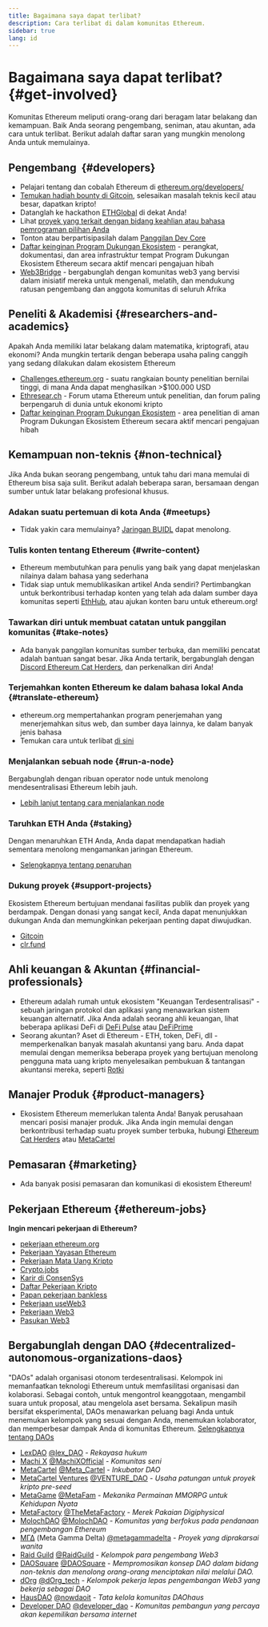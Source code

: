 ```yaml
---
title: Bagaimana saya dapat terlibat?
description: Cara terlibat di dalam komunitas Ethereum.
sidebar: true
lang: id
---
```


# Bagaimana saya dapat terlibat? {#get-involved}

Komunitas Ethereum meliputi orang-orang dari beragam latar belakang dan kemampuan. Baik Anda seorang pengembang, seniman, atau akuntan, ada cara untuk terlibat. Berikut adalah daftar saran yang mungkin menolong Anda untuk memulainya.

## Pengembang <Emoji text=":computer:" size={1} />‍ {#developers}

- Pelajari tentang dan cobalah Ethereum di [ethereum.org/developers/](/developers/)
- [Temukan hadiah bounty di Gitcoin](https://gitcoin.co/), selesaikan masalah teknis kecil atau besar, dapatkan kripto!
- Datanglah ke hackathon [ETHGlobal](http://ethglobal.co/) di dekat Anda!
- Lihat [proyek yang terkait dengan bidang keahlian atau bahasa pemrograman pilihan Anda](/developers/docs/programming-languages/)
- Tonton atau berpartisipasilah dalam [Panggilan Dev Core](https://www.youtube.com/playlist?list=PLaM7G4Llrb7zfMXCZVEXEABT8OSnd4-7w)
- [Daftar keinginan Program Dukungan Ekosistem](https://esp.ethereum.foundation/wishlist/) - perangkat, dokumentasi, dan area infrastruktur tempat Program Dukungan Ekosistem Ethereum secara aktif mencari pengajuan hibah
- [Web3Bridge](https://www.web3bridge.com/) - bergabunglah dengan komunitas web3 yang bervisi dalam inisiatif mereka untuk mengenali, melatih, dan mendukung ratusan pengembang dan anggota komunitas di seluruh Afrika

## Peneliti & Akademisi <Emoji text=":mag:" size={1} /> {#researchers-and-academics}

Apakah Anda memiliki latar belakang dalam matematika, kriptografi, atau ekonomi? Anda mungkin tertarik dengan beberapa usaha paling canggih yang sedang dilakukan dalam ekosistem Ethereum

- [Challenges.ethereum.org](https://challenges.ethereum.org/) - suatu rangkaian bounty penelitian bernilai tinggi, di mana Anda dapat menghasilkan >$100.000 USD
- [Ethresear.ch](https://ethresear.ch) - Forum utama Ethereum untuk penelitian, dan forum paling berpengaruh di dunia untuk ekonomi kripto
- [Daftar keinginan Program Dukungan Ekosistem](https://esp.ethereum.foundation/wishlist/) - area penelitian di aman Program Dukungan Ekosistem Ethereum secara aktif mencari pengajuan hibah

## Kemampuan non-teknis <Emoji text=":briefcase:" size={1} /> {#non-technical}

Jika Anda bukan seorang pengembang, untuk tahu dari mana memulai di Ethereum bisa saja sulit. Berikut adalah beberapa saran, bersamaan dengan sumber untuk latar belakang profesional khusus.

### Adakan suatu pertemuan di kota Anda {#meetups}

- Tidak yakin cara memulainya? [Jaringan BUIDL](https://consensys.net/developers/buidlnetwork/) dapat menolong.

### Tulis konten tentang Ethereum {#write-content}

- Ethereum membutuhkan para penulis yang baik yang dapat menjelaskan nilainya dalam bahasa yang sederhana
- Tidak siap untuk memublikasikan artikel Anda sendiri? Pertimbangkan untuk berkontribusi terhadap konten yang telah ada dalam sumber daya komunitas seperti [EthHub](https://docs.ethhub.io/), atau ajukan konten baru untuk ethereum.org!

### Tawarkan diri untuk membuat catatan untuk panggilan komunitas {#take-notes}

- Ada banyak panggilan komunitas sumber terbuka, dan memiliki pencatat adalah bantuan sangat besar. Jika Anda tertarik, bergabunglah dengan [Discord Ethereum Cat Herders](https://discord.com/invite/Nz6rtfJ8Cu), dan perkenalkan diri Anda!

### Terjemahkan konten Ethereum ke dalam bahasa lokal Anda {#translate-ethereum}

- ethereum.org mempertahankan program penerjemahan yang menerjemahkan situs web, dan sumber daya lainnya, ke dalam banyak jenis bahasa
- Temukan cara untuk terlibat [di sini](/contributing/translation-program)

### Menjalankan sebuah node {#run-a-node}

Bergabunglah dengan ribuan operator node untuk menolong mendesentralisasi Ethereum lebih jauh.

- [Lebih lanjut tentang cara menjalankan node](/developers/docs/nodes-and-clients/run-a-node/)

### Taruhkan ETH Anda {#staking}

Dengan menaruhkan ETH Anda, Anda dapat mendapatkan hadiah sementara menolong mengamankan jaringan Ethereum.

- [Selengkapnya tentang penaruhan](/staking/)

### Dukung proyek {#support-projects}

Ekosistem Ethereum bertujuan mendanai fasilitas publik dan proyek yang berdampak. Dengan donasi yang sangat kecil, Anda dapat menunjukkan dukungan Anda dan memungkinkan pekerjaan penting dapat diwujudkan.

- [Gitcoin](https://gitcoin.co/fund)
- [clr.fund](https://clr.fund/#/about)

## Ahli keuangan & Akuntan <Emoji text=":chart_with_upwards_trend:" size={1} /> {#financial-professionals}

- Ethereum adalah rumah untuk ekosistem "Keuangan Terdesentralisasi" - sebuah jaringan protokol dan aplikasi yang menawarkan sistem keuangan alternatif. Jika Anda adalah seorang ahli keuangan, lihat beberapa aplikasi DeFi di [DeFi Pulse](https://defipulse.com/) atau [DeFiPrime](https://defiprime.com)
- Seorang akuntan? Aset di Ethereum - ETH, token, DeFi, dll - memperkenalkan banyak masalah akuntansi yang baru. Anda dapat memulai dengan memeriksa beberapa proyek yang bertujuan menolong pengguna mata uang kripto menyelesaikan pembukuan & tantangan akuntansi mereka, seperti [Rotki](https://rotki.com/)

## Manajer Produk <Emoji text=":fountain_pen:" size={1} /> {#product-managers}

- Ekosistem Ethereum memerlukan talenta Anda! Banyak perusahaan mencari posisi manajer produk. Jika Anda ingin memulai dengan berkontribusi terhadap suatu proyek sumber terbuka, hubungi [Ethereum Cat Herders](https://discord.com/invite/Nz6rtfJ8Cu) atau [MetaCartel](https://www.metacartel.org/)

## Pemasaran <Emoji text=":megaphone:" size={1} /> {#marketing}

- Ada banyak posisi pemasaran dan komunikasi di ekosistem Ethereum!

## Pekerjaan Ethereum {#ethereum-jobs}

**Ingin mencari pekerjaan di Ethereum?**

- [pekerjaan ethereum.org](/about/#open-jobs)
- [Pekerjaan Yayasan Ethereum](https://ethereum.bamboohr.com/jobs/)
- [Pekerjaan Mata Uang Kripto](https://cryptocurrencyjobs.co/ethereum/)
- [Crypto.jobs](https://crypto.jobs/)
- [Karir di ConsenSys](https://consensys.net/careers/)
- [Daftar Pekerjaan Kripto](https://cryptojobslist.com/ethereum-jobs)
- [Papan pekerjaan bankless](https://pallet.xyz/list/bankless/jobs)
- [Pekerjaan useWeb3](https://www.useweb3.xyz/jobs)
- [Pekerjaan Web3](https://web3.career)
- [Pasukan Web3](https://web3army.xyz/)

## Bergabunglah dengan DAO {#decentralized-autonomous-organizations-daos}

"DAOs" adalah organisasi otonom terdesentralisasi. Kelompok ini memanfaatkan teknologi Ethereum untuk memfasilitasi organisasi dan kolaborasi. Sebagai contoh, untuk mengontrol keanggotaan, mengambil suara untuk proposal, atau mengelola aset bersama. Sekalipun masih bersifat eksperimental, DAOs menawarkan peluang bagi Anda untuk menemukan kelompok yang sesuai dengan Anda, menemukan kolaborator, dan memperbesar dampak Anda di komunitas Ethereum. [Selengkapnya tentang DAOs](/dao/)

- [LexDAO](https://lexdao.coop) [@lex_DAO](https://twitter.com/lex_DAO) - _Rekayasa hukum_
- [Machi X](https://machix.com) [@MachiXOfficial](https://twitter.com/MachiXOfficial) - _Komunitas seni_
- [MetaCartel](https://metacartel.org) [@Meta_Cartel](https://twitter.com/Meta_Cartel) - _Inkubator DAO_
- [MetaCartel Ventures](https://metacartel.xyz) [@VENTURE_DAO](https://twitter.com/VENTURE_DAO) - _Usaha patungan untuk proyek kripto pre-seed_
- [MetaGame](https://metagame.wtf) [@MetaFam](https://twitter.com/MetaFam) - _Mekanika Permainan MMORPG untuk Kehidupan Nyata_
- [MetaFactory](https://metafactory.ai) [@TheMetaFactory](https://twitter.com/TheMetaFactory) - _Merek Pakaian Digiphysical_
- [MolochDAO](https://molochdao.com) [@MolochDAO](https://twitter.com/MolochDAO) - _Komunitas yang berfokus pada pendanaan pengembangan Ethereum_
- [ΜΓΔ](https://metagammadelta.com/) (Meta Gamma Delta) [@metagammadelta](https://twitter.com/metagammadelta) - _Proyek yang diprakarsai wanita_
- [Raid Guild](https://raidguild.org) [@RaidGuild](https://twitter.com/RaidGuild) - _Kelompok para pengembang Web3_
- [DAOSquare](https://www.daosquare.io) [@DAOSquare](https://twitter.com/DAOSquare) - _Mempromosikan konsep DAO dalam bidang non-teknis dan menolong orang-orang menciptakan nilai melalui DAO._
- [dOrg](https://dOrg.tech) [@dOrg_tech](https://twitter.com/dOrg_tech) - _Kelompok pekerja lepas pengembangan Web3 yang bekerja sebagai DAO_
- [HausDAO](https://daohaus.club) [@nowdaoit](https://twitter.com/nowdaoit) - _Tata kelola komunitas DAOhaus_
- [Developer DAO](https://www.developerdao.com/) [@developer_dao](https://twitter.com/developer_dao) - _Komunitas pembangun yang percaya akan kepemilikan bersama internet_
